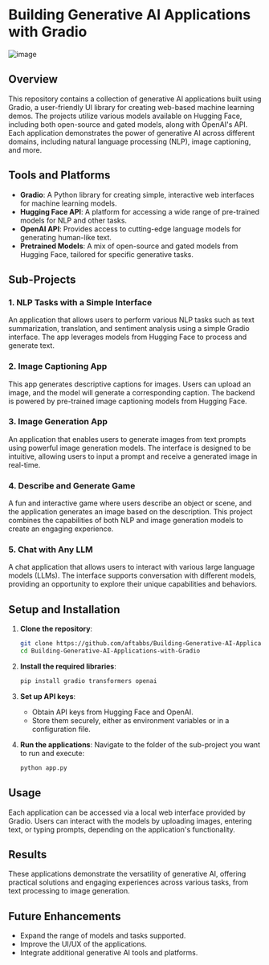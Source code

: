 # Building Generative AI Applications with Gradio

![image](https://github.com/user-attachments/assets/52c977fe-f5f0-4b39-9788-8dc1f0c81116)


## Overview
This repository contains a collection of generative AI applications built using Gradio, a user-friendly UI library for creating web-based machine learning demos. The projects utilize various models available on Hugging Face, including both open-source and gated models, along with OpenAI's API. Each application demonstrates the power of generative AI across different domains, including natural language processing (NLP), image captioning, and more.

## Tools and Platforms
- **Gradio**: A Python library for creating simple, interactive web interfaces for machine learning models.
- **Hugging Face API**: A platform for accessing a wide range of pre-trained models for NLP and other tasks.
- **OpenAI API**: Provides access to cutting-edge language models for generating human-like text.
- **Pretrained Models**: A mix of open-source and gated models from Hugging Face, tailored for specific generative tasks.

## Sub-Projects

### 1. NLP Tasks with a Simple Interface
An application that allows users to perform various NLP tasks such as text summarization, translation, and sentiment analysis using a simple Gradio interface. The app leverages models from Hugging Face to process and generate text.

### 2. Image Captioning App
This app generates descriptive captions for images. Users can upload an image, and the model will generate a corresponding caption. The backend is powered by pre-trained image captioning models from Hugging Face.

### 3. Image Generation App
An application that enables users to generate images from text prompts using powerful image generation models. The interface is designed to be intuitive, allowing users to input a prompt and receive a generated image in real-time.

### 4. Describe and Generate Game
A fun and interactive game where users describe an object or scene, and the application generates an image based on the description. This project combines the capabilities of both NLP and image generation models to create an engaging experience.

### 5. Chat with Any LLM
A chat application that allows users to interact with various large language models (LLMs). The interface supports conversation with different models, providing an opportunity to explore their unique capabilities and behaviors.

## Setup and Installation

1. **Clone the repository**:
    ```bash
    git clone https://github.com/aftabbs/Building-Generative-AI-Applications-with-Gradio.git
    cd Building-Generative-AI-Applications-with-Gradio
    ```

2. **Install the required libraries**:
    ```bash
    pip install gradio transformers openai
    ```

3. **Set up API keys**:
   - Obtain API keys from Hugging Face and OpenAI.
   - Store them securely, either as environment variables or in a configuration file.

4. **Run the applications**:
   Navigate to the folder of the sub-project you want to run and execute:
    ```bash
    python app.py
    ```

## Usage
Each application can be accessed via a local web interface provided by Gradio. Users can interact with the models by uploading images, entering text, or typing prompts, depending on the application's functionality.

## Results
These applications demonstrate the versatility of generative AI, offering practical solutions and engaging experiences across various tasks, from text processing to image generation.

## Future Enhancements
- Expand the range of models and tasks supported.
- Improve the UI/UX of the applications.
- Integrate additional generative AI tools and platforms.


